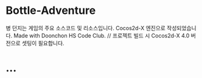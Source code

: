 # Bottle-Adventure
병 던지는 게임의 주요 소스코드 및 리소스입니다. Cocos2d-X 엔진으로 작성되었습니다. 
Made with Doonchon HS Code Club. 
// 프로젝트 빌드 시 Cocos2d-X 4.0 버전으로 셋팅이 필요합니다.

# ...
